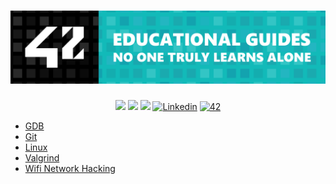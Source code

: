 <h1 align="center">
  <img src="https://github.com/jotavare/jotavare/raw/main/42/banner/new/42_guides_banner_new.png">
</h1>

<p align="center">
	<img src="https://img.shields.io/badge/status-ongoing-success?color=%2312bab9&style=flat-square" />
	<img src="https://img.shields.io/badge/score-42%20%2F%2042-success?color=%2312bab9&style=flat-square" />
	<img src="https://img.shields.io/github/last-commit/jotavare/42-resources?color=%2312bab9&style=flat-square" />
	<a href='https://www.linkedin.com/in/joaoptoliveira' target="_blank"><img alt='Linkedin' src='https://img.shields.io/badge/LinkedIn-100000?style=flat-square&logo=Linkedin&logoColor=white&labelColor=0A66C2&color=0A66C2'/></a>
	<a href='https://profile.intra.42.fr/users/jotavare' target="_blank"><img alt='42' src='https://img.shields.io/badge/Porto-100000?style=flat-square&logo=42&logoColor=white&labelColor=000000&color=000000'/></a>
</p>



* [GDB](https://github.com/jotavare/guides/blob/main/gdb/README.md)
* [Git](https://github.com/jotavare/guides/blob/main/git.md)
* [Linux](https://github.com/jotavare/guides/blob/main/linux.md)
* [Valgrind](https://github.com/jotavare/valgrind/blob/main/gdb.md)
* [Wifi Network Hacking](https://github.com/jotavare/guides/blob/main/wifi-network-hacking.md)
